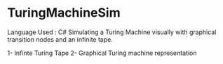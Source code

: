 # TuringMachineSim

Language Used : C#
Simulating a Turing Machine visually with graphical transition nodes and an infinite tape.

1- Infinte Turing Tape
2- Graphical Turing machine representation
